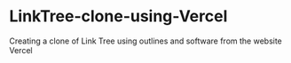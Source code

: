 # LinkTree-clone-using-Vercel
Creating a clone of Link Tree using outlines and software from the website Vercel
